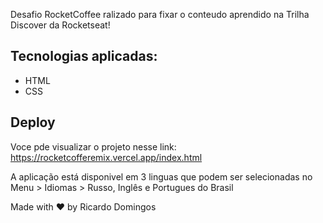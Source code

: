 Desafio RocketCoffee ralizado para fixar o conteudo aprendido na Trilha Discover da Rocketseat!

## Tecnologias aplicadas:
* HTML
* CSS

## Deploy
Voce pde visualizar o projeto nesse link: https://rocketcofferemix.vercel.app/index.html

A aplicação está disponivel em 3 linguas que podem ser selecionadas no Menu > Idiomas > Russo, Inglês e Portugues do Brasil


<p>Made with ♥ by Ricardo Domingos</p>
